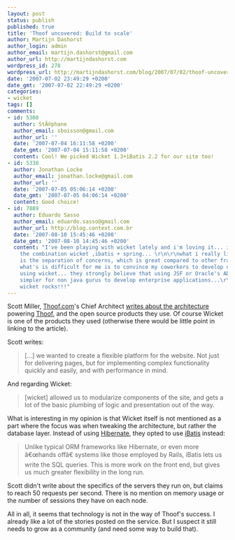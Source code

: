 ```yaml
---
layout: post
status: publish
published: true
title: 'Thoof uncovered: Build to scale'
author: Martijn Dashorst
author_login: admin
author_email: martijn.dashorst@gmail.com
author_url: http://martijndashorst.com
wordpress_id: 278
wordpress_url: http://martijndashorst.com/blog/2007/07/02/thoof-uncovered-build-to-scale/
date: '2007-07-02 23:49:29 +0200'
date_gmt: '2007-07-02 22:49:29 +0200'
categories:
- wicket
tags: []
comments:
- id: 5308
  author: StÃ©phane
  author_email: sboisson@gmail.com
  author_url: ''
  date: '2007-07-04 16:11:58 +0200'
  date_gmt: '2007-07-04 15:11:58 +0200'
  content: Cool! We picked Wicket 1.3+iBatis 2.2 for our site too!
- id: 5338
  author: Jonathan Locke
  author_email: jonathan.locke@gmail.com
  author_url: ''
  date: '2007-07-05 05:06:14 +0200'
  date_gmt: '2007-07-05 04:06:14 +0200'
  content: Good choice!
- id: 7889
  author: Eduardo Sasso
  author_email: eduardo.sasso@gmail.com
  author_url: http://blog.context.com.br
  date: '2007-08-10 15:45:46 +0200'
  date_gmt: '2007-08-10 14:45:46 +0200'
  content: "I've been playing with wicket lately and i'm loving it... i'm also using
    the combination wicket ,ibatis + spring... \r\n\r\nwhat i really like about wicket
    is the separation of concerns, which is great compared to other frameworks...\r\n\r\nunfortunately
    what's is difficult for me is to convince my coworkers to develop our new application
    using wicket... they strongly believe that using JSF or Oracle's ADF would be
    simpler for non java gurus to develop enterprise applications...\r\n\r\nanyway,
    wicket rocks!!!"
---
```

<p>Scott Miller, <a href="http://thoof.com/">Thoof.com</a>'s Chief Architect <a href="http://blog.thoof.com/?p=17">writes about the architecture</a> powering <a href="http://thoof.com">Thoof</a>, and the open source products they use. Of course Wicket is one of the products they used (otherwise there would be little point in linking to the article).</p>
<p>Scott writes:</p>
<blockquote><p>[...] we wanted to create a flexible platform for the website. Not just for delivering pages, but for implementing complex functionality quickly and easily, and with performance in mind.</p></blockquote>
<p>And regarding Wicket:</p>
<blockquote><p>[wicket] allowed us to modularize components of the site, and gets a lot of the basic plumbing of logic and presentation out of the way.</p></blockquote>
<p>What is interesting in my opinion is that Wicket itself is not mentioned as a part where the focus was when tweaking the architecture, but rather the database layer. Instead of using <a href="http://www.hibernate.org/">Hibernate</a>, they opted to use <a href="http://ibatis.apache.org/">iBatis</a> instead:</p>
<blockquote><p>Unlike typical ORM frameworks like Hibernate, or even more â€œhands offâ€ systems like those employed by Rails, iBatis lets us write the SQL queries. This is more work on the front end, but gives us much greater flexibility in the long run.</p></blockquote>
<p>Scott didn't write about the specifics of the servers they run on, but claims to reach 50 requests per second. There is no mention on memory usage or the number of sessions they have on each node.</p>
<p>All in all, it seems that technology is not in the way of Thoof's success. I already like a lot of the stories posted on the service. But I suspect it still needs to grow as a community (and need some way to build that).</p>
